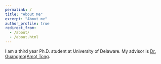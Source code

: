 ```yaml
---
permalink: /
title: "About Me"
excerpt: "About me"
author_profile: true
redirect_from: 
  - /about/
  - /about.html
---
```


I am a third year Ph.D. student at University of Delaware. My advisor is [Dr. Guangmo(Amo) Tong](https://udel.edu/~amotong/).

